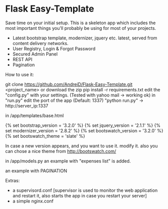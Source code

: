 Flask Easy-Template
========================


Save time on your initial setup. This is a skeleton app which includes the most important things you'll probably be using for most of your projects.

- Latest bootstrap template, modernizer, jquery etc. latest, served from content delivery networks.
- User Registry, Login & Forgot Password
- Secured Admin Panel
- REST API
- Pagination

How to use it:

git clone https://github.com/AndreiD/Flask-Easy-Template.git <project_name> or download the zip
pip install -r requirements.txt
edit the "config.py" with your settings. (Tested with yahoo mail -> working ok)
in "run.py" edit the port of the app (Default: 1337)
"python run.py" -> http://server_ip:1337


in /app/templates/base.html

<!DOCTYPE html>
<html lang="en" class="no-js">
{% set bootstrap_version = '3.2.0' %}
{% set jquery_version = '2.1.1' %}
{% set modernizer_version = '2.8.2' %}
{% set bootswatch_version = '3.2.0' %}
{% set bootswatch_theme = 'slate' %}

In case a new version appears, and you want to use it. modify it. also you can chose a nice theme from http://bootswatch.com/

in /app/models.py an example with "expenses list" is added.

an example with PAGINATION

Extras:

- a supervisord.conf [supervisor is used to monitor the web application and restart it, also starts the app in case you restart your server]
- a simple nginx.conf
